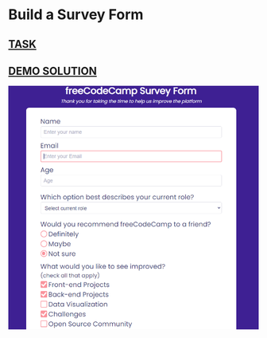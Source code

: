 # Build a Survey Form

## [TASK](https://www.freecodecamp.org/learn/responsive-web-design/responsive-web-design-projects/build-a-survey-form)

## [DEMO SOLUTION](https://voloshin-sergei.github.io/FreeCodeCamp/Responsive-Web-Design-Projects/Survey%20Form)

![DEMO](demo.png)
